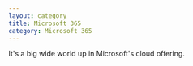 ```yaml
---
layout: category
title: Microsoft 365
category: Microsoft 365
---
```


It's a big wide world up in Microsoft's cloud offering.
